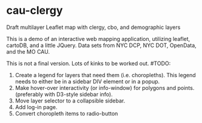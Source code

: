 # cau-clergy
Draft multilayer Leaflet map with clergy, cbo, and demographic layers

This is a demo of an interactive web mapping application, utilizing leaflet, cartoDB, and a little JQuery. Data sets from NYC DCP, NYC DOT, OpenData, and the MO CAU. 

This is not a final version. Lots of kinks to be worked out.
#TODO:
1. Create a legend for layers that need them (i.e. choropleths). This legend needs to either be in a sidebar DIV element or in a popup.
2. Make hover-over interactivity (or info-window) for polygons and points. (preferably with D3-style sidebar info).
3. Move layer selector to a collapsible sidebar.
4. Add log-in page.
5. Convert choropleth items to radio-button


